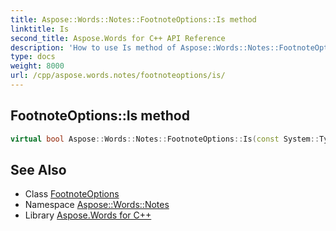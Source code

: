 ```yaml
---
title: Aspose::Words::Notes::FootnoteOptions::Is method
linktitle: Is
second_title: Aspose.Words for C++ API Reference
description: 'How to use Is method of Aspose::Words::Notes::FootnoteOptions class in C++.'
type: docs
weight: 8000
url: /cpp/aspose.words.notes/footnoteoptions/is/
---
```

## FootnoteOptions::Is method




```cpp
virtual bool Aspose::Words::Notes::FootnoteOptions::Is(const System::TypeInfo &target) const override
```

## See Also

* Class [FootnoteOptions](../)
* Namespace [Aspose::Words::Notes](../../)
* Library [Aspose.Words for C++](../../../)

